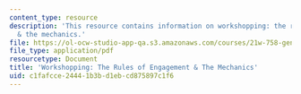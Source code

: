 ```yaml
---
content_type: resource
description: 'This resource contains information on workshopping: the rules of engagement
  & the mechanics.'
file: https://ol-ocw-studio-app-qa.s3.amazonaws.com/courses/21w-758-genre-fiction-workshop-spring-2013/c1fafcce24441b3bd1ebcd875897c1f6_MIT21W_758S13_Workshopping.pdf
file_type: application/pdf
resourcetype: Document
title: 'Workshopping: The Rules of Engagement & The Mechanics'
uid: c1fafcce-2444-1b3b-d1eb-cd875897c1f6
---
```

